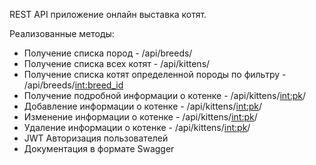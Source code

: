 REST API приложение онлайн выставка котят.

Реализованные методы:
- Получение списка пород - /api/breeds/
- Получение списка всех котят - /api/kittens/
- Получение списка котят определенной породы по фильтру - /api/breeds/<int:breed_id>
- Получение подробной информации о котенке - /api/kittens/<int:pk>/
- Добавление информации о котенке - /api/kittens/<int:pk>/
- Изменение информации о котенке - /api/kittens/<int:pk>/
- Удаление информации о котенке - /api/kittens/<int:pk>/
- JWT Авторизация пользователей 
- Документация в формате Swagger

